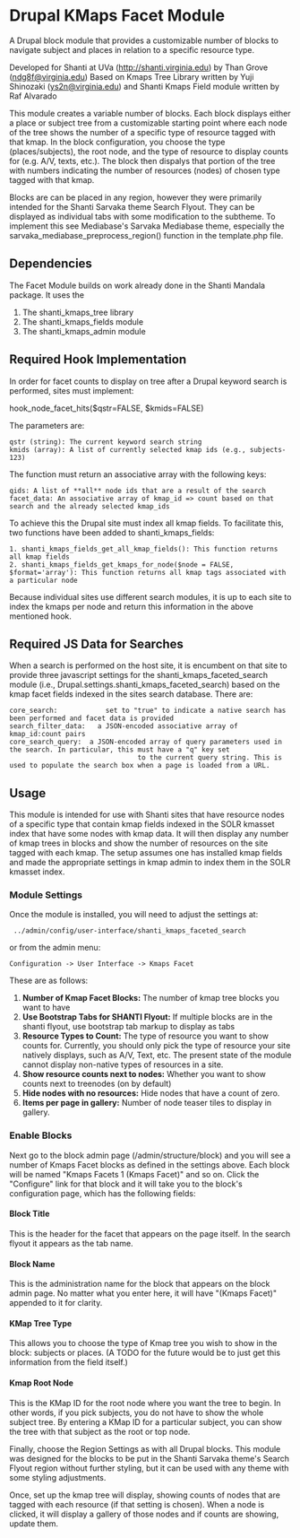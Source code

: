 Drupal KMaps Facet Module
=============================

A Drupal block module that provides a customizable number of blocks to navigate subject and places in relation to a specific resource type.

Developed for Shanti at UVa (http://shanti.virginia.edu) by Than Grove (ndg8f@virginia.edu)
Based on Kmaps Tree Library written by Yuji Shinozaki (ys2n@virginia.edu) and Shanti Kmaps Field module written by Raf Alvarado

This module creates a variable number of blocks. Each block displays either a place or subject tree from a customizable starting point
where each node of the tree shows the number of a specific type of resource tagged with that kmap. In the block configuration, you choose
the type (places/subjects), the root node, and the type of resource to display counts for (e.g. A/V, texts, etc.). The block then dispalys
that portion of the tree with numbers indicating the number of resources (nodes) of chosen type tagged with that kmap.

Blocks are can be placed in any region, however they were primarily intended for the Shanti Sarvaka theme Search Flyout. 
They can be displayed as individual tabs with some modification to the subtheme. To implement this 
see Mediabase's Sarvaka Mediabase theme, especially the sarvaka_mediabase_preprocess_region() function in the template.php file.

## Dependencies
The Facet Module builds on work already done in the Shanti Mandala package. It uses the 
1. The shanti_kmaps_tree library
2. The shanti_kmaps_fields module
3. The shanti_kmaps_admin module 

## Required Hook Implementation
In order for facet counts to display on tree after a Drupal keyword search is performed, sites must implement:

 hook_node_facet_hits($qstr=FALSE, $kmids=FALSE)
 
 The parameters are:
 
    qstr (string): The current keyword search string
    kmids (array): A list of currently selected kmap ids (e.g., subjects-123)
    
The function must return an associative array with the following keys:

    qids: A list of **all** node ids that are a result of the search 
    facet_data: An associative array of kmap_id => count based on that search and the already selected kmap_ids
    
To achieve this the Drupal site must index all kmap fields. To facilitate this, two functions have been added to shanti_kmaps_fields:

    1. shanti_kmaps_fields_get_all_kmap_fields(): This function returns all kmap fields
    2. shanti_kmaps_fields_get_kmaps_for_node($node = FALSE, $format='array'): This function returns all kmap tags associated with a particular node

Because individual sites use different search modules, it is up to each site to index the kmaps per node 
and return this information in the above mentioned hook.

## Required JS Data for Searches
When a search is performed on the host site, it is encumbent on that site to provide three javascript settings for the
shanti_kmaps_faceted_search module (i.e., Drupal.settings.shanti_kmaps_faceted_search) based on the kmap facet fields indexed in the sites search database. 
There are:
    
    core_search:            set to "true" to indicate a native search has been performed and facet data is provided 
    search_filter_data:   a JSON-encoded associative array of kmap_id:count pairs
    core_search_query:  a JSON-encoded array of query parameters used in the search. In particular, this must have a "q" key set
                                    to the current query string. This is used to populate the search box when a page is loaded from a URL. 
    
## Usage
This module is intended for use with Shanti sites that have resource nodes of a specific type that contain kmap fields
indexed in the SOLR kmasset index that have some nodes with kmap data. It will then display any number of kmap trees in blocks
and show the number of resources on the site tagged with each kmap. The setup assumes one has installed kmap fields
and made the appropriate settings in kmap admin to index them in the SOLR kmasset index.

### Module Settings
Once the module is installed, you will need to adjust the settings at:

     ../admin/config/user-interface/shanti_kmaps_faceted_search 
     
 or from the admin menu: 
 
    Configuration -> User Interface -> Kmaps Facet
 
 These are as follows:
 
1. **Number of Kmap Facet Blocks:** The number of kmap tree blocks you want to have
2. **Use Bootstrap Tabs for SHANTI Flyout:** If multiple blocks are in the shanti flyout, use bootstrap tab markup to display as tabs
3. **Resource Types to Count:** The type of resource you want to show counts for. Currently, you should only pick the type of resource your site natively displays, such as A/V, Text, etc. The present state of the module cannot display non-native types of resources in a site.
4. **Show resource counts next to nodes:** Whether you want to show counts next to treenodes (on by default)
5. **Hide nodes with no resources:** Hide nodes that have a count of zero.
6. **Items per page in gallery:** Number of node teaser tiles to display in gallery.

### Enable Blocks
Next go to the block admin page (/admin/structure/block) and you will see a number of Kmaps Facet blocks as defined in the settings
above. Each block will be named "Kmaps Facets 1 (Kmaps Facet)" and so on. Click the "Configure" link for that block and it will 
take you to the block's configuration page, which has the following fields:

#### Block Title
This is the header for the facet that appears on the page itself. In the search flyout it appears as the tab name.

#### Block Name
This is the administration name for the block that appears on the block admin page. No matter what you enter here, 
it will have "(Kmaps Facet)" appended to it for clarity.

#### KMap Tree Type
This allows you to choose the type of Kmap tree you wish to show in the block: subjects or places. (A TODO for the future 
would be to just get this information from the field itself.)

#### Kmap Root Node
This is the KMap ID for the root node where you want the tree to begin. In other words, if you pick subjects, you do not have 
to show the whole subject tree. By entering a KMap ID for a particular subject, you can show the tree with that subject 
as the root or top node.

Finally, choose the Region Settings as with all Drupal blocks. This module was designed for the blocks to be put in the Shanti 
Sarvaka theme's Search Flyout region without further styling, but it can be used with any theme with some styling adjustments.

Once, set up the kmap tree will display, showing counts of nodes that are tagged with each resource (if that setting is chosen).
When a node is clicked, it will display a gallery of those nodes and if counts are showing, update them.
